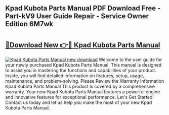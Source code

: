 ## Kpad Kubota Parts Manual PDF Download Free - Part-kV9 User Guide Repair - Service Owner Edition 6M7wk

# <h2><a href="http://bc94937.oget.top/?id=Kpad+Kubota+Parts+Manual">🔗Download New 👉🔴 Kpad Kubota Parts Manual</a></h2>

[![Kpad Kubota Parts Manual new download](https://i.imgur.com/5g1atiW.png)](http://bc94937.oget.top/?id=Kpad+Kubota+Parts+Manual)
Welcome to the user guide for your newly purchased Kpad Kubota Parts Manual. This manual is designed to assist you in mastering the functions and capabilities of your product. Inside, you will find detailed information on features, setup, usage, maintenance, and problem-solving. Please Review the Warranty Information Kpad Kubota Parts Manual This product is covered by a comprehensive warranty. Your new Kpad Kubota Parts Manual features a powerful engine and innovative features for exceptional performance. Let's Get Started! Contact us today and let us help you make the most of your new Kpad Kubota Parts Manual.
